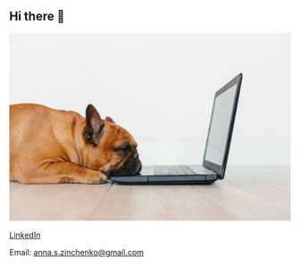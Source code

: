 ## Hi there 👋

![me](https://github.com/greyear/greyear/blob/main/istockphoto-1204697393-612x612.jpg)

[LinkedIn](https://www.linkedin.com/in/a-zinchenko/)

Email: anna.s.zinchenko@gmail.com
